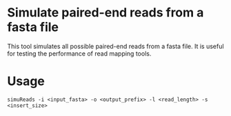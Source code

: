 # Simulate paired-end reads from a fasta file
This tool simulates all possible paired-end reads from a fasta file. It is useful for testing the performance of read mapping tools.

# Usage
```
simuReads -i <input_fasta> -o <output_prefix> -l <read_length> -s <insert_size>
```
